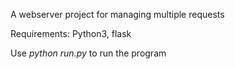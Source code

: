 A webserver project for managing multiple requests

Requirements: Python3, flask

Use _python run.py_ to run the program
